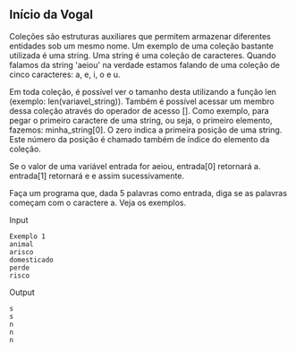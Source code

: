 ## Início da Vogal

Coleções são estruturas auxiliares que permitem armazenar diferentes entidades sob um mesmo nome. Um exemplo de uma coleção bastante utilizada é uma string. Uma string é uma coleção de caracteres. Quando falamos da string 'aeiou' na verdade estamos falando de uma coleção de cinco caracteres: a, e, i, o e u.

Em toda coleção, é possível ver o tamanho desta utilizando a função len (exemplo: len(variavel_string)). Também é possível acessar um membro dessa coleção através do operador de acesso []. Como exemplo, para pegar o primeiro caractere de uma string, ou seja, o primeiro elemento, fazemos: minha_string[0]. O zero indica a primeira posição de uma string. Este número da posição é chamado também de índice do elemento da coleção.

Se o valor de uma variável entrada for aeiou, entrada[0] retornará a. entrada[1] retornará e e assim sucessivamente.

Faça um programa que, dada 5 palavras como entrada, diga se as palavras começam com o caractere a. Veja os exemplos.

Input
```	
Exemplo 1		
animal
arisco
domesticado
perde
risco
```
Output

```
s
s
n
n
n
```
